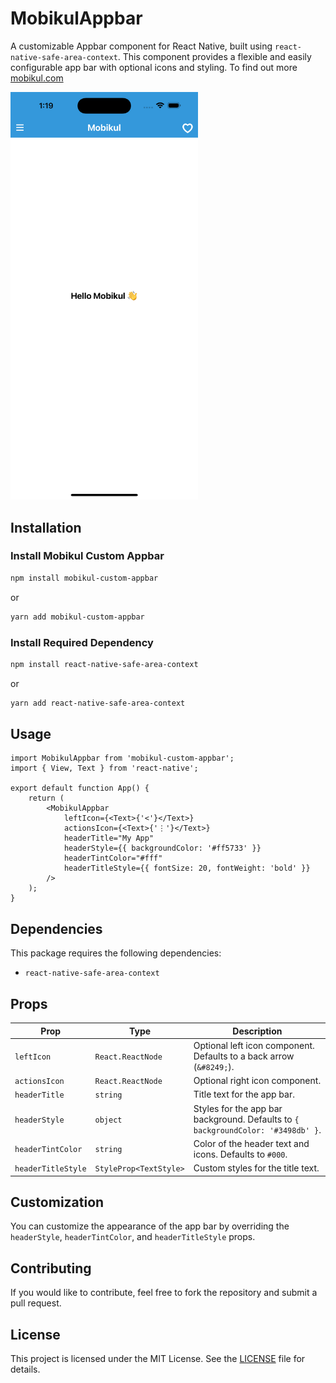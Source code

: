 # MobikulAppbar

A customizable Appbar component for React Native, built using `react-native-safe-area-context`. This component provides a flexible and easily configurable app bar with optional icons and styling. To find out more [mobikul.com](https://mobikul.com/)

<img src="./src/assets/image.png" alt="MobikulAlert Preview" width="300" />

## Installation

### Install Mobikul Custom Appbar

```sh
npm install mobikul-custom-appbar
```

or

```sh
yarn add mobikul-custom-appbar
```

### Install Required Dependency

```sh
npm install react-native-safe-area-context
```

or

```sh
yarn add react-native-safe-area-context
```

## Usage

```tsx
import MobikulAppbar from 'mobikul-custom-appbar';
import { View, Text } from 'react-native';

export default function App() {
    return (
        <MobikulAppbar
            leftIcon={<Text>{'<'}</Text>}
            actionsIcon={<Text>{'⋮'}</Text>}
            headerTitle="My App"
            headerStyle={{ backgroundColor: '#ff5733' }}
            headerTintColor="#fff"
            headerTitleStyle={{ fontSize: 20, fontWeight: 'bold' }}
        />
    );
}
```

## Dependencies

This package requires the following dependencies:

- `react-native-safe-area-context`

## Props

| Prop               | Type                   | Description                                                                      |
| ------------------ | ---------------------- | -------------------------------------------------------------------------------- |
| `leftIcon`         | `React.ReactNode`      | Optional left icon component. Defaults to a back arrow (`&#8249;`).              |
| `actionsIcon`      | `React.ReactNode`      | Optional right icon component.                                                   |
| `headerTitle`      | `string`               | Title text for the app bar.                                                      |
| `headerStyle`      | `object`               | Styles for the app bar background. Defaults to `{ backgroundColor: '#3498db' }`. |
| `headerTintColor`  | `string`               | Color of the header text and icons. Defaults to `#000`.                          |
| `headerTitleStyle` | `StyleProp<TextStyle>` | Custom styles for the title text.                                                |

## Customization

You can customize the appearance of the app bar by overriding the `headerStyle`, `headerTintColor`, and `headerTitleStyle` props.

## Contributing

If you would like to contribute, feel free to fork the repository and submit a pull request.

## License

This project is licensed under the MIT License. See the [LICENSE](LICENSE) file for details.

